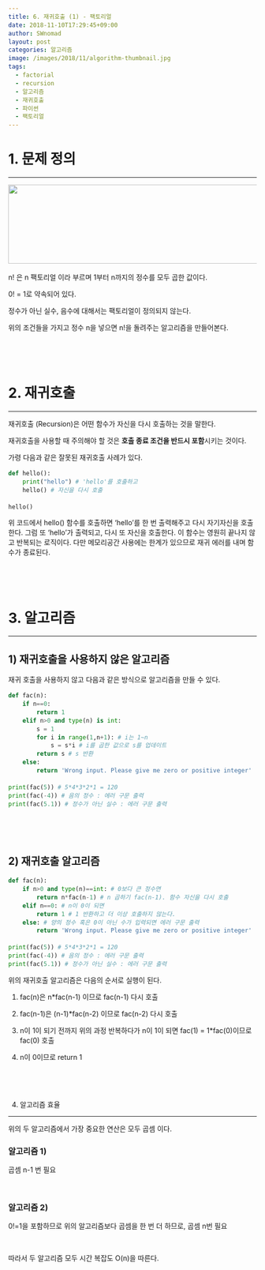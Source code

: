 ```yaml
---
title: 6. 재귀호출 (1) - 팩토리얼
date: 2018-11-10T17:29:45+09:00
author: SWnomad
layout: post
categories: 알고리즘
image: /images/2018/11/algorithm-thumbnail.jpg
tags:
  - factorial
  - recursion
  - 알고리즘
  - 재귀호출
  - 파이썬
  - 팩토리얼
---
```

# 1. 문제 정의

* * *

<img class="aligncenter  wp-image-1309" src="/images/2018/11/no-name-4.jpg" alt="" width="630" height="160" srcset="/images/2018/11/no-name-4.jpg 771w, /images/2018/11/no-name-4-300x76.jpg 300w, /images/2018/11/no-name-4-768x195.jpg 768w" sizes="(max-width: 630px) 100vw, 630px" /> 

n! 은 n 팩토리얼 이라 부르며 1부터 n까지의 정수를 모두 곱한 값이다.

0! = 1로 약속되어 있다.

정수가 아닌 실수, 음수에 대해서는 팩토리얼이 정의되지 않는다.

위의 조건들을 가지고 정수 n을 넣으면 n!을 돌려주는 알고리즘을 만들어본다.

&nbsp;

&nbsp;

# 2. 재귀호출

* * *

재귀호출 (Recursion)은 어떤 함수가 자신을 다시 호출하는 것을 말한다.

재귀호출을 사용할 때 주의해야 할 것은 **호출 종료 조건을 반드시 포함**시키는 것이다.

가령 다음과 같은 잘못된 재귀호출 사례가 있다.

~~~ python
def hello():
    print("hello") # 'hello'를 호출하고
    hello() # 자신을 다시 호출

hello()
~~~

위 코드에서 hello() 함수를 호출하면 &#8216;hello&#8217;를 한 번 출력해주고 다시 자기자신을 호출한다. 그럼 또 &#8216;hello&#8217;가 출력되고, 다시 또 자신을 호출한다. 이 함수는 영원히 끝나지 않고 반복되는 로직이다. 다만 메모리공간 사용에는 한계가 있으므로 재귀 에러를 내며 함수가 종료된다.

&nbsp;

&nbsp;

# 3. 알고리즘

* * *

## 1) 재귀호출을 사용하지 않은 알고리즘

재귀 호출을 사용하지 않고 다음과 같은 방식으로 알고리즘을 만들 수 있다.

~~~ python
def fac(n):
    if n==0:
        return 1
    elif n>0 and type(n) is int:
        s = 1
        for i in range(1,n+1): # i는 1~n
            s = s*i # i를 곱한 값으로 s를 업데이트
        return s # s 반환
    else:
        return 'Wrong input. Please give me zero or positive integer'

print(fac(5)) # 5*4*3*2*1 = 120
print(fac(-4)) # 음의 정수 : 에러 구문 출력
print(fac(5.1)) # 정수가 아닌 실수 : 에러 구문 출력
~~~

&nbsp;

&nbsp;

## 2) 재귀호출 알고리즘

~~~ python
def fac(n):
    if n>0 and type(n)==int: # 0보다 큰 정수면
        return n*fac(n-1) # n 곱하기 fac(n-1). 함수 자신을 다시 호출
    elif n==0: # n이 0이 되면
        return 1 # 1 반환하고 더 이상 호출하지 않는다.
    else: # 양의 정수 혹은 0이 아닌 수가 입력되면 에러 구문 출력
        return 'Wrong input. Please give me zero or positive integer'

print(fac(5)) # 5*4*3*2*1 = 120
print(fac(-4)) # 음의 정수 : 에러 구문 출력
print(fac(5.1)) # 정수가 아닌 실수 : 에러 구문 출력
~~~

위의 재귀호출 알고리즘은 다음의 순서로 실행이 된다.

1. fac(n)은 n*fac(n-1) 이므로 fac(n-1) 다시 호출

2. fac(n-1)은 (n-1)*fac(n-2) 이므로 fac(n-2) 다시 호출

3. n이 1이 되기 전까지 위의 과정 반복하다가 n이 1이 되면 fac(1) = 1*fac(0)이므로 fac(0) 호출

4. n이 0이므로 return 1

&nbsp;

&nbsp;

4. 알고리즘 효율

* * *

위의 두 알고리즘에서 가장 중요한 연산은 모두 곱셈 이다.

### 알고리즘 1)

곱셈 n-1 번 필요

&nbsp;

### 알고리즘 2)

0!=1을 포함하므로 위의 알고리즘보다 곱셈을 한 번 더 하므로, 곱셈 n번 필요

&nbsp;

따라서 두 알고리즘 모두 시간 복잡도 O(n)을 따른다.